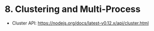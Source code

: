 # 8. Clustering and Multi-Process
* Cluster API: https://nodejs.org/docs/latest-v0.12.x/api/cluster.html